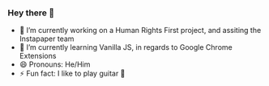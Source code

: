 ### Hey there 👋

- 🔭 I’m currently working on a Human Rights First project, and assiting the Instapaper team
- 🌱 I’m currently learning Vanilla JS, in regards to Google Chrome Extensions
- 😄 Pronouns: He/Him
- ⚡ Fun fact: I like to play guitar :guitar:

<!--
**dominthebox/dominthebox** is a ✨ _special_ ✨ repository because its `README.md` (this file) appears on your GitHub profile.

Here are some ideas to get you started:

- 🔭 I’m currently working on a Human Rights First project, and assiting the Instapaper team
- 🌱 I’m currently learning Vanilla JS, in regards to Google Chrome Extensions
- 😄 Pronouns: He/Him
- ⚡ Fun fact: I like to play guitar :guitar:
-->

